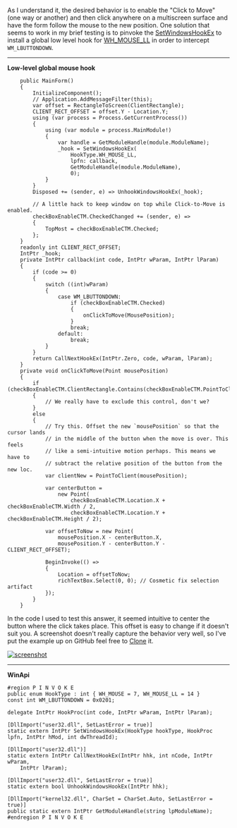 As I understand it, the desired behavior is to enable the "Click to Move" (one way or another) and then click anywhere on a multiscreen surface and have the form follow the mouse to the new position. One solution that seems to work in my brief testing is to pinvoke the [SetWindowsHookEx](http://pinvoke.net/default.aspx/user32/SetWindowsHookEx.html) to install a global low level hook for [WH_MOUSE_LL](https://learn.microsoft.com/en-us/windows/win32/winmsg/about-hooks#wh_mouse_ll) in order to intercept `WM_LBUTTONDOWN`.
***

**Low-level global mouse hook**

        public MainForm()
        {
            InitializeComponent();
            // Application.AddMessageFilter(this);
            var offset = RectangleToScreen(ClientRectangle);
            CLIENT_RECT_OFFSET = offset.Y - Location.Y;
            using (var process = Process.GetCurrentProcess())
            {
                using (var module = process.MainModule!)
                {
                    var handle = GetModuleHandle(module.ModuleName);
                    _hook = SetWindowsHookEx(
                        HookType.WH_MOUSE_LL,
                        lpfn: callback,
                        GetModuleHandle(module.ModuleName),
                        0);
                }
            }
            Disposed += (sender, e) => UnhookWindowsHookEx(_hook);

            // A little hack to keep window on top while Click-to-Move is enabled.
            checkBoxEnableCTM.CheckedChanged += (sender, e) =>
            {
                TopMost = checkBoxEnableCTM.Checked;
            };
        }
        readonly int CLIENT_RECT_OFFSET;
        IntPtr _hook;
        private IntPtr callback(int code, IntPtr wParam, IntPtr lParam)
        {
            if (code >= 0)
            {
                switch ((int)wParam)
                {
                    case WM_LBUTTONDOWN:
                        if (checkBoxEnableCTM.Checked)
                        {
                            onClickToMove(MousePosition);
                        }
                        break;
                    default:
                        break;
                }
            }
            return CallNextHookEx(IntPtr.Zero, code, wParam, lParam);
        }
        private void onClickToMove(Point mousePosition)
        {
            if (checkBoxEnableCTM.ClientRectangle.Contains(checkBoxEnableCTM.PointToClient(mousePosition)))
            {
                // We really have to exclude this control, don't we?
            }
            else
            {
                // Try this. Offset the new `mousePosition` so that the cursor lands
                // in the middle of the button when the move is over. This feels
                // like a semi-intuitive motion perhaps. This means we have to
                // subtract the relative position of the button from the new loc.
                var clientNew = PointToClient(mousePosition);

                var centerButton =
                    new Point(
                        checkBoxEnableCTM.Location.X + checkBoxEnableCTM.Width / 2,
                        checkBoxEnableCTM.Location.Y + checkBoxEnableCTM.Height / 2);

                var offsetToNow = new Point(
                    mousePosition.X - centerButton.X,
                    mousePosition.Y - centerButton.Y - CLIENT_RECT_OFFSET);

                BeginInvoke(() =>
                {
                    Location = offsetToNow;                    
                    richTextBox.Select(0, 0); // Cosmetic fix selection artifact
                });
            }
        }

In the code I used to test this answer, it seemed intuitive to center the button where the click takes place. This offset is easy to change if it doesn't suit you. A screenshot doesn't really capture the behavior very well, so I've put the example up on GitHub feel free to [Clone](https://github.com/IVSoftware/move-with-mouse-click.git) it.


[![screenshot][1]][1]
***
**WinApi**


    #region P I N V O K E
    public enum HookType : int { WH_MOUSE = 7, WH_MOUSE_LL = 14 }
    const int WM_LBUTTONDOWN = 0x0201;

    delegate IntPtr HookProc(int code, IntPtr wParam, IntPtr lParam);

    [DllImport("user32.dll", SetLastError = true)]
    static extern IntPtr SetWindowsHookEx(HookType hookType, HookProc lpfn, IntPtr hMod, int dwThreadId);

    [DllImport("user32.dll")]
    static extern IntPtr CallNextHookEx(IntPtr hhk, int nCode, IntPtr wParam,
        IntPtr lParam);

    [DllImport("user32.dll", SetLastError = true)]
    static extern bool UnhookWindowsHookEx(IntPtr hhk);

    [DllImport("kernel32.dll", CharSet = CharSet.Auto, SetLastError = true)]
    public static extern IntPtr GetModuleHandle(string lpModuleName);
    #endregion P I N V O K E

  [1]: https://i.stack.imgur.com/r4b3S.png